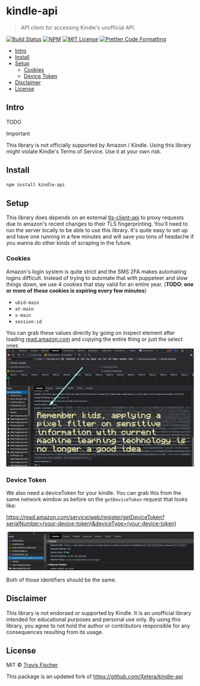 # kindle-api <!-- omit from toc -->

> API client for accessing Kindle's unofficial API.

<p>
  <a href="https://github.com/transitive-bullshit/kindle-api/actions/workflows/main.yml"><img alt="Build Status" src="https://github.com/transitive-bullshit/kindle-api/actions/workflows/main.yml/badge.svg" /></a>
  <a href="https://www.npmjs.com/package/kindle-api"><img alt="NPM" src="https://img.shields.io/npm/v/kindle-api.svg" /></a>
  <a href="https://github.com/transitive-bullshit/kindle-api/blob/main/license"><img alt="MIT License" src="https://img.shields.io/badge/license-MIT-blue" /></a>
  <a href="https://prettier.io"><img alt="Prettier Code Formatting" src="https://img.shields.io/badge/code_style-prettier-brightgreen.svg" /></a>
</p>

- [Intro](#intro)
- [Install](#install)
- [Setup](#setup)
  - [Cookies](#cookies)
  - [Device Token](#device-token)
- [Disclaimer](#disclaimer)
- [License](#license)

## Intro

TODO

> [!IMPORTANT]
> This library is not officially supported by Amazon / Kindle. Using this library might violate Kindle's Terms of Service. Use it at your own risk.

## Install

```sh
npm install kindle-api
```

## Setup

This library does depends on an external [tls-client-api](https://github.com/bogdanfinn/tls-client-api) to proxy requests due to amazon's recent changes to their TLS fingerprinting. You'll need to run the server locally to be able to use this library. It's quite easy to set up and have one running in a few minutes and will save you tons of headache if you wanna do other kinds of scraping in the future.

### Cookies

Amazon's login system is quite strict and the SMS 2FA makes automating logins difficult. Instead of trying to automate that with puppeteer and slow things down, we use 4 cookies that stay valid for an entire year. (**TODO: one or more of these cookies is expiring every few minutes**)

- `ubid-main`
- `at-main`
- `x-main`
- `session-id`

You can grab these values directly by going on inspect element after loading [read.amazon.com](https://read.amazon.com) and copying the entire thing or just the select ones ![](./assets/cookie-demonstration.png)

### Device Token

We also need a deviceToken for your kindle. You can grab this from the same network window as before on the `getDeviceToken` request that looks like:

https://read.amazon.com/service/web/register/getDeviceToken?serialNumber=(your-device-token)&deviceType=(your-device-token)

![](./assets/kindle-device-token.png)

Both of those identifiers should be the same.

## Disclaimer

This library is not endorsed or supported by Kindle. It is an unofficial library intended for educational purposes and personal use only. By using this library, you agree to not hold the author or contributors responsible for any consequences resulting from its usage.

## License

MIT © [Travis Fischer](https://x.com/transitive_bs)

This package is an updated fork of https://github.com/Xetera/kindle-api
